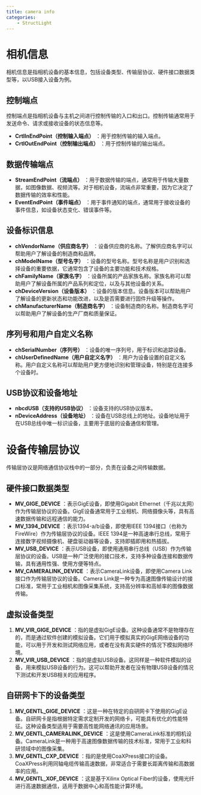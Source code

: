 ```yaml
---
title: camera info
categories: 
	- StructLight
---
```


# 相机信息

相机信息是指相机设备的基本信息，包括设备类型、传输层协议、硬件接口数据类型等，以USB接入设备为例。

## 控制端点

控制端点是指相机设备与主机之间进行控制传输的入口和出口。控制传输通常用于发送命令、请求或接收设备的状态信息等。

* **CrtlInEndPoint（控制输入端点）** ：用于控制传输的输入端点。
* **CrtlOutEndPoint（控制输出端点）** ：用于控制传输的输出端点。


## 数据传输端点

* **StreamEndPoint（流端点）** ：用于数据传输的端点，通常用于传输大量数据，如图像数据、视频流等。对于相机设备，流端点非常重要，因为它决定了数据传输的效率和性能。
* **EventEndPoint（事件端点）** ：用于事件通知的端点，通常用于接收设备的事件信息，如设备状态变化、错误事件等。


## 设备标识信息

* **chVendorName（供应商名字）** ：设备供应商的名称。了解供应商名字可以帮助用户了解设备的制造商和品牌。
* **chModelName（型号名字）** ：设备的型号名称。型号名称是用户识别和选择设备的重要依据，它通常包含了设备的主要功能和技术规格。
* **chFamilyName（家族名字）** ：设备所属的产品家族名称。家族名称可以帮助用户了解设备所属的产品系列和定位，以及与其他设备的关系。
* **chDeviceVersion（设备版本）** ：设备的版本信息。设备版本可以帮助用户了解设备的更新状态和功能改进，以及是否需要进行固件升级等操作。
* **chManufacturerName（制造商名字）** ：设备制造商的名称。制造商名字可以帮助用户了解设备的生产厂商和质量保证。


## 序列号和用户自定义名称

* **chSerialNumber（序列号）** ：设备的唯一序列号，用于标识和追踪设备。
* **chUserDefinedName（用户自定义名字）** ：用户为设备设置的自定义名称。用户自定义名称可以帮助用户更方便地识别和管理设备，特别是在连接多个设备时。


## USB协议和设备地址

* **nbcdUSB（支持的USB协议）** ：设备支持的USB协议版本。
* **nDeviceAddress（设备地址）** ：设备在USB总线上的地址。设备地址用于在USB总线中唯一标识设备，主要用于底层的设备通信和管理。


# 设备传输层协议

传输层协议是网络通信协议栈中的一部分，负责在设备之间传输数据。

## 硬件接口数据类型

* **MV_GIGE_DEVICE** ：表示GigE设备，即使用Gigabit Ethernet（千兆以太网）作为传输层协议的设备。GigE设备通常用于工业相机、网络摄像头等，具有高速数据传输和远程通信的能力。
* **MV_1394_DEVICE** ：表示1394-a/b设备，即使用IEEE 1394接口（也称为FireWire）作为传输层协议的设备。IEEE 1394是一种高速串行总线，常用于连接数字视频摄像机、硬盘驱动器等设备，支持即插即用和热插拔。
* **MV_USB_DEVICE** ：表示USB设备，即使用通用串行总线（USB）作为传输层协议的设备。USB是一种广泛使用的接口技术，支持多种设备连接和数据传输，具有通用性强、使用方便等特点。
* **MV_CAMERALINK_DEVICE** ：表示CameraLink设备，即使用Camera Link接口作为传输层协议的设备。Camera Link是一种专为高速图像传输设计的接口标准，常用于工业相机和图像采集系统，支持高分辨率和高帧率的图像数据传输。


## 虚拟设备类型

1. **MV_VIR_GIGE_DEVICE** ：指的是虚拟GigE设备。这种设备通常不是物理存在的，而是通过软件创建的模拟设备。它们用于模拟真实的GigE网络设备的功能，可以用于开发和测试网络应用，或者在没有真实硬件的情况下模拟网络环境。
2. **MV_VIR_USB_DEVICE** ：指的是虚拟USB设备。这同样是一种软件模拟的设备，用来模拟USB设备的行为。这可以帮助开发者在没有物理USB设备的情况下测试和开发USB相关的应用程序。


## 自研网卡下的设备类型

1. **MV_GENTL_GIGE_DEVICE** ：这是一种在特定的自研网卡下使用的GigE设备。自研网卡是指根据特定需求定制开发的网络卡，可能具有优化的性能特征。这种设备类型适用于需要高性能网络通讯的应用场景。
2. **MV_GENTL_CAMERALINK_DEVICE** ：这是使用CameraLink标准的相机设备。CameraLink是一种用于高速图像数据传输的技术标准，常用于工业和科研领域中的图像采集。
3. **MV_GENTL_CXP_DEVICE** ：指的是使用CoaXPress接口的设备。CoaXPress利用同轴电缆传输高速数据，非常适合于需要长距离传输和高数据率的应用。
4. **MV_GENTL_XOF_DEVICE** ：这是基于Xilinx Optical Fiber的设备，使用光纤进行高速数据通信，适用于数据中心和高性能计算环境。
